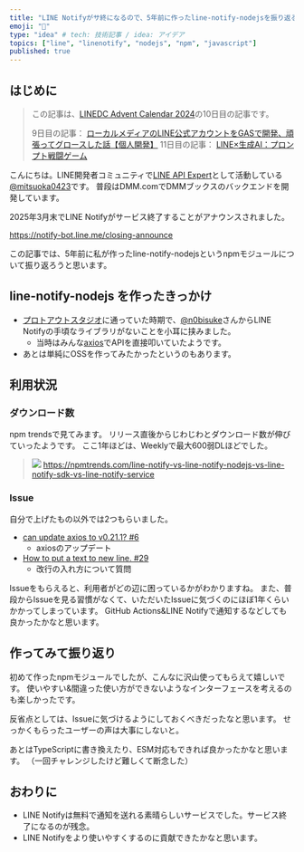 ```yaml
---
title: "LINE Notifyがサ終になるので、5年前に作ったline-notify-nodejsを振り返る"
emoji: "💬"
type: "idea" # tech: 技術記事 / idea: アイデア
topics: ["line", "linenotify", "nodejs", "npm", "javascript"]
published: true
---
```


## はじめに

> この記事は、[LINEDC Advent Calendar 2024](https://qiita.com/advent-calendar/2024/linedc)の10日目の記事です。
>
> 9日目の記事： [ローカルメディアのLINE公式アカウントをGASで開発、頑張ってグロースした話【個人開発】](https://qiita.com/Tyamamoto1007/items/f183a82b02d75ab7af87)
> 11日目の記事： [LINE×生成AI：プロンプト戦闘ゲーム](https://qiita.com/RyuReina_Tech/items/b5c801bc0d17ecc76c48)

こんにちは。LINE開発者コミュニティで[LINE API Expert](https://developers.line.biz/ja/community/api-experts/jp-takahiro-mitsuoka/)として活動している[@mitsuoka0423](https://x.com/mitsuoka0423)です。
普段はDMM.comでDMMブックスのバックエンドを開発しています。

2025年3月末でLINE Notifyがサービス終了することがアナウンスされました。

https://notify-bot.line.me/closing-announce

この記事では、5年前に私が作ったline-notify-nodejsというnpmモジュールについて振り返ろうと思います。

## line-notify-nodejs を作ったきっかけ

- [プロトアウトスタジオ](https://protoout.studio/school)に通っていた時期で、[@n0bisuke](https://x.com/n0bisuke)さんからLINE Notifyの手頃なライブラリがないことを小耳に挟みました。
  - 当時はみんな[axios](https://github.com/axios/axios)でAPIを直接叩いていたようです。
- あとは単純にOSSを作ってみたかったというのもあります。

## 利用状況

### ダウンロード数

npm trendsで見てみます。
リリース直後からじわじわとダウンロード数が伸びていったようです。
ここ1年ほどは、Weeklyで最大600弱DLほどでした。

> ![](https://pbs.twimg.com/media/GeQx7rXaYAA0Amq?format=png&name=large)
> https://npmtrends.com/line-notify-vs-line-notify-nodejs-vs-line-notify-sdk-vs-line-notify-service

### Issue

自分で上げたもの以外では2つもらいました。

- [can update axios to v0.21.1? #6](https://github.com/mitsuoka0423/line-notify-nodejs/issues/6)
  - axiosのアップデート
- [How to put a text to new line. #29](https://github.com/mitsuoka0423/line-notify-nodejs/issues/29)
  - 改行の入れ方について質問

Issueをもらえると、利用者がどの辺に困っているかがわかりますね。
また、普段からIssueを見る習慣がなくて、いただいたIssueに気づくのにほぼ1年くらいかかってしまっています。
GitHub Actions&LINE Notifyで通知するなどしても良かったかなと思います。

## 作ってみて振り返り

初めて作ったnpmモジュールでしたが、こんなに沢山使ってもらえて嬉しいです。
使いやすい&間違った使い方ができないようなインターフェースを考えるのも楽しかったです。

反省点としては、Issueに気づけるようにしておくべきだったなと思います。
せっかくもらったユーザーの声は大事にしないと。

あとはTypeScriptに書き換えたり、ESM対応もできれば良かったかなと思います。
（一回チャレンジしたけど難しくて断念した）

## おわりに

- LINE Notifyは無料で通知を送れる素晴らしいサービスでした。サービス終了になるのが残念。
- LINE Notifyをより使いやすくするのに貢献できたかなと思います。
